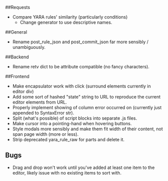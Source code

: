 ##Requests
*  Compare YARA rules' similarity (particularly conditions)
    * Change generator to use descriptive names.

##General
*  Rename post_rule_json and post_commit_json far more sensibly / unambiguously.

##Backend
* Rename retv dict to be attribute compatible (no fancy characters).

##Frontend
* Make encapsulator work with click (surround elements currently in editor div)
* Add some sort of hashed "state" string to URL to reproduce the current editor elements from URL.
* Properly implement showing of column error occurred on (currently just appended to SyntaxError str).
* Split (what's possible) of script blocks into separate .js files.
* Make cursor into a pointing-hand when hovering buttons.
* Style modals more sensibly and make them fit width of their content, not span page width (more or less).
* Strip deprecated yara_rule_raw for parts and delete it.

## Bugs
* Drag and drop won't work until you've added at least one item to the editor, 
  likely issue with no existing items to sort with.
